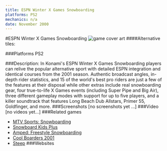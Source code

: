 ```yaml
---
title: ESPN Winter X Games Snowboarding
platforms: PS2
mechanics: n/a
date: November 2000
---
```

#ESPN Winter X Games Snowboarding
![game cover art](//images.igdb.com/igdb/image/upload/t_cover_big/ludqg8zw4csyraj9jxeb.jpg "Logo Title Text 1")
####Alternative tiles:

###Platforms
PS2

###Description:
In Konami's ESPN Winter X Games Snowboarding players can relive the popular alternative sport with detailed ESPN integration and identical courses from the 2001 season. Authentic broadcast angles, in-depth rider statistics, and 15 of the world's best pro riders are just a few of the features at their disposal while other extras include real snowboarding gear, four true-to-life X Games events (including Super Pipe and Big Air), three different gameplay modes with support for up to five players, and a killer soundtrack that features Long Beach Dub Allstars, Primer 55, Goldfinger, and more.
###Screenshots
[no screenshots yet ...]
###Video
[no videos yet...]
###Related games
* [MTV Sports: Snowboarding](/games/mtv-sports-snowboarding-43858/)
* [Snowboard Kids Plus](/games/snowboard-kids-plus-72103/)
* [Amped: Freestyle Snowboarding](/games/amped-freestyle-snowboarding-5484/)
* [Cool Boarders 2001](/games/cool-boarders-2001-26135/)
* [Steep](/games/steep-19554/)
###Websites


